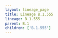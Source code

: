 ```yaml
---
layout: lineage_page
title: Lineage B.1.555
lineage: B.1.555
parent: B.1
children: ['B.1.555']
---
```

